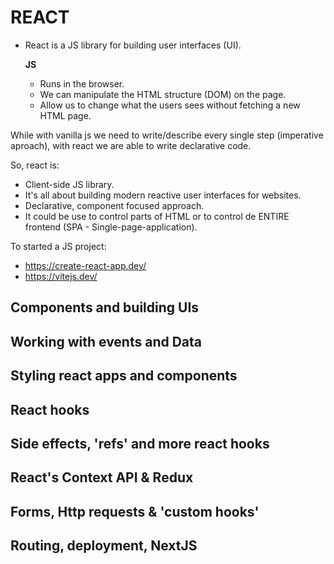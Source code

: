 # REACT

- React is a JS library for building user interfaces (UI).

    **JS**
    - Runs in the browser.
    - We can manipulate the HTML structure (DOM) on the page.
    - Allow us to change what the users sees without fetching a new HTML page.

While with vanilla js we need to write/describe every single step (imperative aproach), with react we are able to write declarative code.

So, react is: 

- Client-side JS library.
- It's all about building modern reactive user interfaces for websites.
- Declarative, component focused approach.
- It could be use to control parts of HTML or to control de ENTIRE frontend (SPA - Single-page-application).

To started a JS project: 

- https://create-react-app.dev/
- https://vitejs.dev/


## Components and building UIs

## Working with events and Data

## Styling react apps and components

## React hooks

## Side effects, 'refs' and more react hooks

## React's Context API & Redux

## Forms, Http requests & 'custom hooks'

## Routing, deployment, NextJS

